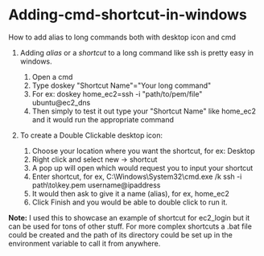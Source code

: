 # Adding-cmd-shortcut-in-windows
How to add alias to long commands both with desktop icon and cmd

1. Adding *alias* or a *shortcut* to a long command like ssh is pretty easy in windows.
    1. Open a cmd
    2. Type doskey "Shortcut Name"="Your long command"
    3. For ex: doskey home_ec2=ssh -i "path/to/pem/file" ubuntu@ec2_dns
    4. Then simply to test it out type your "Shortcut Name" like home_ec2 and it would run the appropriate command
  
2. To create a Double Clickable desktop icon:
    1. Choose your location where you want the shortcut, for ex: Desktop
    2. Right click and select new -> shortcut
    3. A pop up will open which would request you to input your shortcut
    4. Enter shortcut, for ex, C:\Windows\System32\cmd.exe /k ssh -i path\to\key.pem username@ipaddress
    5. It would then ask to give it a name (alias), for ex, home_ec2
    6. Click Finish and you would be able to double click to run it.

**Note:** I used this to showcase an example of shortcut for ec2_login but it can be used for tons of other stuff. For more complex shortcuts a .bat file could be created and the path of its directory could be set up in the environment variable to call it from anywhere.
